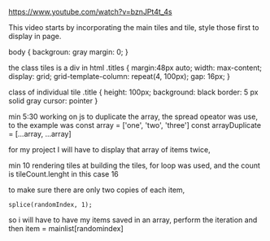 https://www.youtube.com/watch?v=bznJPt4t_4s

This video starts by incorporating the main tiles and tile,
style those first to display in page.

body {
    backgroun: gray
    margin: 0;
}

the class tiles is a div in html
.titles {
    margin:48px auto;
    width: max-content;
    display: grid;
    grid-template-column: repeat(4, 100px);
    gap: 16px;
}

class of individual tile
.title {
    height: 100px;
    background: black
    border: 5 px solid gray
    cursor: pointer
}


min 5:30 working on js
to duplicate the array, the spread opeator was use, to the example was
const array = ['one', 'two', 'three']
const arrayDuplicate = [...array, ...array]

for my project I will have to display that array of items twice,


min 10 rendering tiles
at building the tiles, for loop was used, and the count is tileCount.lenght in this case 16

to make sure there are only two copies of each item,

    splice(randomIndex, 1);

so i will have to have my items saved in an array, perform the iteration and then item = mainlist[randomindex]


